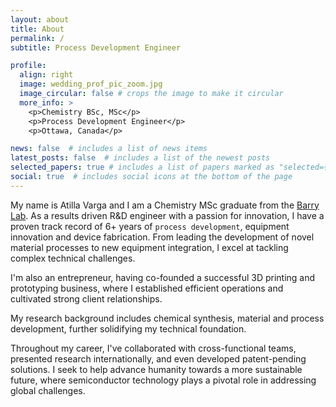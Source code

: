 ```yaml
---
layout: about
title: About
permalink: /
subtitle: Process Development Engineer

profile:
  align: right
  image: wedding_prof_pic_zoom.jpg
  image_circular: false # crops the image to make it circular
  more_info: >
    <p>Chemistry BSc, MSc</p>
    <p>Process Development Engineer</p>
    <p>Ottawa, Canada</p>

news: false  # includes a list of news items
latest_posts: false  # includes a list of the newest posts
selected_papers: true # includes a list of papers marked as "selected={true}"
social: true  # includes social icons at the bottom of the page
---
```


My name is Atilla Varga and I am a Chemistry MSc graduate from the [Barry Lab](https://carleton.ca/barrylab/). As a results driven R&D engineer with a passion for innovation, I have a proven track record of 6+ years of `process development`, equipment innovation and device fabrication. From leading the development of novel material processes to new equipment integration, I excel at tackling complex technical challenges. 

I'm also an entrepreneur, having co-founded a successful 3D printing and prototyping business, where I established efficient operations and cultivated strong client relationships. 

My research background includes chemical synthesis, material and process development, further solidifying my technical foundation. 

Throughout my career, I've collaborated with cross-functional teams, presented research internationally, and even developed patent-pending solutions. I seek to help advance humanity towards a more sustainable future, where semiconductor technology plays a pivotal role in addressing global challenges.